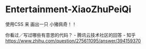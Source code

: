 # Entertainment-XiaoZhuPeiQi

使用CSS 来 画出一只 小猪佩奇！！


你看过／写过哪些有意思的代码？ - 腾讯云技术社区的回答 - 知乎 https://www.zhihu.com/question/275611095/answer/394159370
